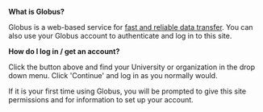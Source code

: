 **What is Globus?**

Globus is a web-based service for
<a href="https://www.globus.org/data-transfer" target="_blank">
fast and reliable data transfer</a>.
You can also use your Globus account to authenticate and log in to this site.

**How do I log in / get an account?**

Click the button above and find your
University or organization in the drop down menu. Click
'Continue' and log in as you normally would.

If it is your first time using Globus, you will be prompted
to give this site permissions and for information to set up your account. 
